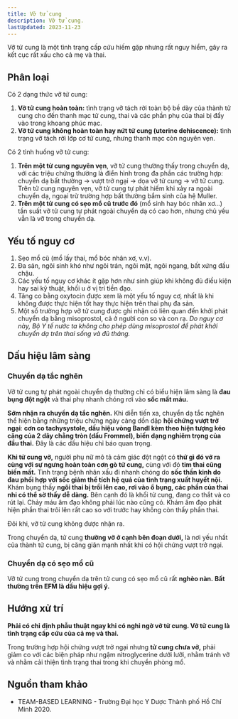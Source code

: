 ```yaml
---
title: Vỡ tử cung
description: Vỡ tử cung.
lastUpdated: 2023-11-23
---
```


Vỡ tử cung là một tình trạng cấp cứu hiếm gặp nhưng rất nguy hiểm, gây ra kết cục rất xấu cho cả mẹ và thai.

## Phân loại

Có 2 dạng thức vỡ tử cung:

1. **Vỡ tử cung hoàn toàn:** tình trạng vỡ tách rời toàn bộ bề dày của thành tử cung cho đến thanh mạc tử cung, thai và các phần phụ của thai bị đẩy vào trong khoang phúc mạc.
2. **Vỡ tử cung không hoàn toàn hay nứt tử cung (uterine dehiscence):** tình trạng vỡ tách rời lớp cơ tử cung, nhưng thanh mạc còn nguyên vẹn.

Có 2 tình huống vỡ tử cung:

1. **Trên một tử cung nguyên vẹn**, vỡ tử cung thường thấy trong chuyển dạ, với các triệu chứng thường là điển hình trong đa phần các trường hợp: chuyển dạ bất thường &rarr; vượt trở ngại &rarr; dọa vỡ tử cung &rarr; vỡ tử cung. Trên tử cung nguyên vẹn, vỡ tử cung tự phát hiếm khi xảy ra ngoài chuyển dạ, ngoại trừ trường hợp bất thường bẩm sinh của hệ Muller.
2. **Trên một tử cung có sẹo mổ cũ trước đó** (mổ sinh hay bóc nhân xơ…) tần suất vỡ tử cung tự phát ngoài chuyển dạ có cao hơn, nhưng chủ yếu vẫn là vỡ trong chuyển dạ.

## Yếu tố nguy cơ

1. Sẹo mổ cũ (mổ lấy thai, mổ bóc nhân xơ, v.v).
2. Đa sản, ngôi sinh khó như ngôi trán, ngôi mặt, ngôi ngang, bất xứng đầu chậu.
3. Các yếu tố nguy cơ khác ít gặp hơn như sinh giúp khi không đủ điều kiện hay sai kỹ thuật, khối u ở vị trí tiền đạo.
4. Tăng co bằng oxytocin được xem là một yếu tố nguy cơ, nhất là khi không được thực hiện tốt hay thực hiện trên thai phụ đa sản.
5. Một số trường hợp vỡ tử cung được ghi nhận có liên quan đến khởi phát chuyển dạ bằng misoprostol, cả ở người con so và con rạ. _Do nguy cơ này, Bộ Y tế nước ta không cho phép dùng misoprostol để phát khởi chuyển dạ trên thai sống và đủ tháng._

## Dấu hiệu lâm sàng

### Chuyển dạ tắc nghẽn

Vỡ tử cung tự phát ngoài chuyển dạ thường chỉ có biểu hiện lâm sàng là **đau bụng đột ngột** và thai phụ nhanh chóng rơi vào **sốc mất máu.**

**Sớm nhận ra chuyển dạ tắc nghẽn.** Khi diễn tiến xa, chuyển dạ tắc nghẽn thể hiện bằng những triệu chứng
ngày càng dồn dập **hội chứng vượt trở ngại**: **cơn co tachysystole, dấu hiệu vòng Bandl kèm theo hiện tượng kéo căng của 2 dây chằng tròn (dấu Frommel), biến dạng nghiêm trọng của đầu thai.** Đây là các dấu hiệu chỉ báo quan trọng.

**Khi tử cung vỡ,** người phụ nữ mô tả cảm giác đột ngột có **thứ gì đó vỡ ra cùng với sự ngưng hoàn toàn cơn gò tử cung,** cùng với đó **tim thai cũng biến mất.** Tình trạng bệnh nhân xấu đi nhanh chóng do **sốc thần kinh do đau phối hợp với sốc giảm thể tích hệ quả của tình trạng xuất huyết nội.** Khám bụng thấy
**ngôi thai bị trồi lên cao, rơi vào ổ bụng, các phần của thai nhi có thể sờ thấy dễ dàng.** Bên cạnh đó là khối tử cung, đang co thắt và co rút lại. Chảy máu âm đạo không phải lúc nào cũng có. Khám âm đạo phát hiện phần thai trôi lên rất cao so với trước hay không còn thấy phần thai.

Đôi khi, vỡ tử cung không được nhận ra.

Trong chuyển dạ, tử cung **thường vỡ ở cạnh bên đoạn dưới,** là nơi yếu nhất của thành tử cung, bị căng giãn mạnh nhất khi có hội chứng vượt trở ngại.

### Chuyển dạ có sẹo mổ cũ

Vỡ tử cung trong chuyển dạ trên tử cung có sẹo mổ cũ rất **nghèo nàn.** **Bất thường trên EFM là dấu hiệu gợi ý.**

## Hướng xử trí

**Phải có chỉ định phẫu thuật ngay khi có nghi ngờ vỡ tử cung. Vỡ tử cung là tình trạng cấp cứu của cả mẹ và thai.**

Trong trường hợp hội chứng vượt trở ngại nhưng **tử cung chưa vỡ,** phải giảm co với các biện pháp như ngậm nitroglycerine dưới lưỡi, nhằm tránh vỡ và nhằm cải thiện tình trạng thai trong khi chuyển phòng mổ.

## Nguồn tham khảo

- TEAM-BASED LEARNING - Trường Đại học Y Dược Thành phố Hồ Chí Minh 2020.

